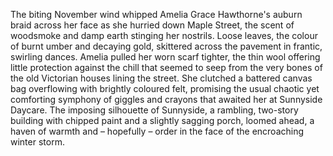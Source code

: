 The biting November wind whipped Amelia Grace Hawthorne's auburn braid across her face as she hurried down Maple Street, the scent of woodsmoke and damp earth stinging her nostrils.  Loose leaves, the colour of burnt umber and decaying gold, skittered across the pavement in frantic, swirling dances.  Amelia pulled her worn scarf tighter, the thin wool offering little protection against the chill that seemed to seep from the very bones of the old Victorian houses lining the street.  She clutched a battered canvas bag overflowing with brightly coloured felt, promising the usual chaotic yet comforting symphony of giggles and crayons that awaited her at Sunnyside Daycare.  The imposing silhouette of Sunnyside, a rambling, two-story building with chipped paint and a slightly sagging porch, loomed ahead, a haven of warmth and – hopefully – order in the face of the encroaching winter storm.
